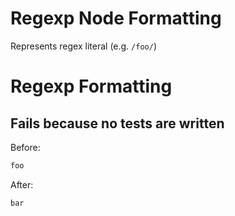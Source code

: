 <!-- BEGIN_AUTOGENERATED -->
# Regexp Node Formatting

Represents regex literal (e.g. `/foo/`)
<!-- END_AUTOGENERATED -->
# Regexp Formatting

## Fails because no tests are written

Before:
```ruby
foo
```

After:
```ruby
bar
```
